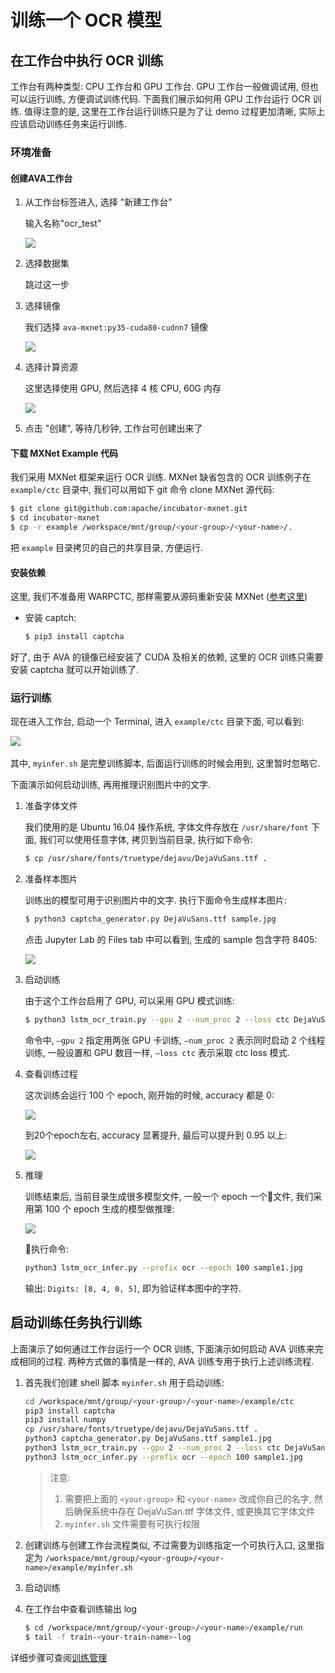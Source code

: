 # 训练一个 OCR 模型

## 在工作台中执行 OCR 训练

工作台有两种类型: CPU 工作台和 GPU 工作台. GPU 工作台一般做调试用, 但也可以运行训练, 方便调试训练代码. 下面我们展示如何用 GPU 工作台运行 OCR 训练. 值得注意的是, 这里在工作台运行训练只是为了让 demo 过程更加清晰, 实际上应该启动训练任务来运行训练.

### 环境准备

#### 创建AVA工作台

1. 从工作台标签进入, 选择 "新建工作台"

    输入名称"ocr_test"

    ![](/images/ch-07/create_workspace.png)

2. 选择数据集

    跳过这一步

3. 选择镜像

    我们选择 `ava-mxnet:py35-cuda80-cudnn7` 镜像

    ![](/images/ch-07/ava_image.png)

4. 选择计算资源

    这里选择使用 GPU, 然后选择 4 核 CPU, 60G 内存

    ![](/images/ch-07/ava_resource.png)

5. 点击 "创建", 等待几秒钟, 工作台可创建出来了

#### 下载 MXNet Example 代码

我们采用 MXNet 框架来运行 OCR 训练. MXNet 缺省包含的 OCR 训练例子在 `example/ctc` 目录中, 我们可以用如下 git 命令 clone MXNet 源代码: 

```bash
$ git clone git@github.com:apache/incubator-mxnet.git
$ cd incubator-mxnet
$ cp -r example /workspace/mnt/group/<your-group>/<your-name>/.
```

把 `example` 目录拷贝的自己的共享目录, 方便运行.

#### 安装依赖

这里, 我们不准备用 WARPCTC, 那样需要从源码重新安装 MXNet ([参考这里](https://github.com/apache/incubator-mxnet/tree/master/example/ctc))

- 安装 captch:  
    ```bash
    $ pip3 install captcha
    ```

好了, 由于 AVA 的镜像已经安装了 CUDA 及相关的依赖, 这里的 OCR 训练只需要安装 captcha 就可以开始训练了. 

### 运行训练

现在进入工作台, 启动一个 Terminal, 进入 `example/ctc` 目录下面, 可以看到:

​![](/images/ch-07/ls.png)

其中, `myinfer.sh` 是完整训练脚本, 后面运行训练的时候会用到, 这里暂时忽略它. 

下面演示如何启动训练, 再用推理识别图片中的文字. 

1. 准备字体文件

    我们使用的是 Ubuntu 16.04 操作系统, 字体文件存放在 `/usr/share/font` 下面, 我们可以使用任意字体, 拷贝到当前目录, 执行如下命令: 

    ```bash
    $ cp /usr/share/fonts/truetype/dejavu/DejaVuSans.ttf .
    ```

2. 准备样本图片

    训练出的模型可用于识别图片中的文字. 执行下面命令生成样本图片: 

    ```bash
    $ python3 captcha_generator.py DejaVuSans.ttf sample.jpg
    ```

    点击 Jupyter Lab 的 Files tab 中可以看到, 生成的 sample 包含字符 8405: 

    ![](/images/ch-07/sample.png)

3. 启动训练

    由于这个工作台启用了 GPU, 可以采用 GPU 模式训练: 

    ```bash
    $ python3 lstm_ocr_train.py --gpu 2 --num_proc 2 --loss ctc DejaVuSans.ttf
    ```

    命令中, `—gpu 2` 指定用两张 GPU 卡训练, `—num_proc 2` 表示同时启动 2 个线程训练, 一般设置和 GPU 数目一样, `—loss ctc` 表示采取 ctc loss 模式. 

4. 查看训练过程

    这次训练会运行 100 个 epoch, 刚开始的时候, accuracy 都是 0: 

    ![](/images/ch-07/train_start.png)

    到20个epoch左右, accuracy 显著提升, 最后可以提升到 0.95 以上: 

    ![](/images/ch-07/train_end.png)

5. 推理

    训练结束后, 当前目录生成很多模型文件, 一般一个 epoch 一个文件, 我们采用第 100 个 epoch 生成的模型做推理:

    ![](/images/ch-07/output.png)

    执行命令: 
    ```bash
    python3 lstm_ocr_infer.py --prefix ocr --epoch 100 sample1.jpg
    ```

    输出: `Digits: [8, 4, 0, 5]`, 即为验证样本图中的字符.


## 启动训练任务执行训练

上面演示了如何通过工作台运行一个 OCR 训练, 下面演示如何启动 AVA 训练来完成相同的过程. 两种方式做的事情是一样的, AVA 训练专用于执行上述训练流程. 

1. 首先我们创建 shell 脚本 `myinfer.sh` 用于启动训练:

    ```bash
    cd /workspace/mnt/group/<your-group>/<your-name>/example/ctc
    pip3 install captcha
    pip3 install numpy
    cp /usr/share/fonts/truetype/dejavu/DejaVuSans.ttf .
    python3 captcha_generator.py DejaVuSans.ttf sample1.jpg
    python3 lstm_ocr_train.py --gpu 2 --num_proc 2 --loss ctc DejaVuSans.ttf
    python3 lstm_ocr_infer.py --prefix ocr --epoch 100 sample1.jpg
    ```

    > 注意: 
    > 1. 需要把上面的 `<your-group>` 和 `<your-name>` 改成你自己的名字, 然后确保系统中存在 DejaVuSan.ttf 字体文件, 或更换其它字体文件
    > 2. `myinfer.sh` 文件需要有可执行权限

2. 创建训练与创建工作台流程类似, 不过需要为训练指定一个可执行入口, 这里指定为 `/workspace/mnt/group/<your-group>/<your-name>/example/myinfer.sh`

3. 启动训练

4. 在工作台中查看训练输出 log

    ```bash
    $ cd /workspace/mnt/group/<your-group>/<your-name>/example/run
    $ tail -f train-<your-train-name>-log
    ```

详细步骤可查阅[训练管理](/05-tasks/5.3-training.md)
